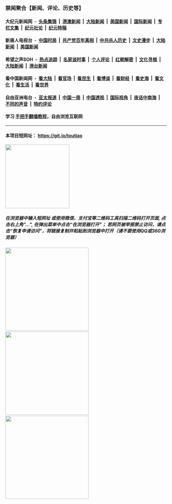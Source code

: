 ### 禁闻聚合【新闻、评论、历史等】

#### 大纪元新闻网 &nbsp;-&nbsp; [头条集锦](indexes/E头条集锦.md?t=02282331) &nbsp;|&nbsp; [港澳新闻](indexes/E港澳新闻.md?t=02282331)  &nbsp;|&nbsp; [大陆新闻](indexes/E大陆新闻.md?t=02282331) &nbsp;|&nbsp; [美国新闻](indexes/E美国新闻.md?t=02282331) &nbsp;|&nbsp; [国际新闻](indexes/E国际新闻.md?t=02282331) &nbsp;|&nbsp; [专栏文集](indexes/E专栏文集.md?t=02282331) &nbsp;|&nbsp; [纪元社论](indexes/E纪元社论.md?t=02282331) &nbsp;|&nbsp; [纪元特稿](indexes/E纪元特稿.md?t=02282331) 

#### 新唐人电视台 &nbsp;-&nbsp; [中国时局](indexes/N中国时局.md?t=02282331) &nbsp;|&nbsp; [共产党百年真相](indexes/N共产党百年真相.md?t=02282331) &nbsp;|&nbsp; [中共杀人历史](indexes/N中共杀人历史.md?t=02282331) &nbsp;|&nbsp; [文史漫步](indexes/N文史漫步.md?t=02282331) &nbsp;|&nbsp; [大陆新闻](indexes/N大陆新闻.md?t=02282331) &nbsp;|&nbsp; [美国新闻](indexes/N美国新闻.md?t=02282331)

#### 希望之声SOH &nbsp;-&nbsp; [热点追踪](indexes/H热点追踪.md?t=02282331) &nbsp;|&nbsp; [名家谈时事](indexes/H名家谈时事.md?t=02282331) &nbsp;|&nbsp; [个人评论](indexes/H个人评论.md?t=02282331)  &nbsp;|&nbsp; [红朝解密](indexes/H红朝解密.md?t=02282331) &nbsp;|&nbsp; [文化寻根](indexes/H文化寻根.md?t=02282331) &nbsp;|&nbsp; [大陆新闻](indexes/H大陆新闻.md?t=02282331) &nbsp;|&nbsp; [港台新闻](indexes/H港台新闻.md?t=02282331)

#### 看中国新闻网 &nbsp;-&nbsp; [看大陆](indexes/S看大陆.md?t=02282331) &nbsp;|&nbsp; [看官场](indexes/S看官场.md?t=02282331) &nbsp;|&nbsp; [看民生](indexes/S看民生.md?t=02282331)  &nbsp;|&nbsp; [看博谈](indexes/S看博谈.md?t=02282331) &nbsp;|&nbsp; [看财经](indexes/S看财经.md?t=02282331) &nbsp;|&nbsp; [看史海](indexes/S看史海.md?t=02282331) &nbsp;|&nbsp; [看文化](indexes/S看文化.md?t=02282331) &nbsp;|&nbsp; [看生活](indexes/S看生活.md?t=02282331) &nbsp;|&nbsp; [看世界](indexes/S看世界.md?t=02282331)

#### 自由亚洲电台 &nbsp;-&nbsp; [亚太报道](indexes/R亚太报道.md?t=02282331) &nbsp;|&nbsp; [中国一周](indexes/R中国一周.md?t=02282331) &nbsp;|&nbsp; [中国透视](indexes/R中国透视.md?t=02282331)  &nbsp;|&nbsp; [国际视角](indexes/R国际视角.md?t=02282331) &nbsp;|&nbsp; [夜话中南海](indexes/R夜话中南海.md?t=02282331) &nbsp;|&nbsp; [不同的声音](indexes/R不同的声音.md?t=02282331) &nbsp;|&nbsp; [特约评论](indexes/R特约评论.md?t=02282331)

#### 学习 [手把手翻墙教程](https://github.com/gfw-breaker/guides/wiki)，自由浏览互联网

----

#### 本项目短网址： https://git.io/toutiao
<img src="https://raw.githubusercontent.com/gfw-breaker/banned-news/master/scripts/img/qr.png" width="200px"/>  

##### 在浏览器中输入短网址 或使用微信、支付宝等二维码工具扫描二维码打开页面, 点击右上角"...", 在弹出菜单中点击“在浏览器打开”； 若网页被举报禁止访问，请点击“恢复申请访问”，将链接复制并粘贴到浏览器中打开（请不要使用QQ或360浏览器）

<img src="https://raw.githubusercontent.com/gfw-breaker/banned-news/master/scripts/img/1.png" width="260px"/> &nbsp; <img src="https://raw.githubusercontent.com/gfw-breaker/banned-news/master/scripts/img/2.png" width="260px"/> &nbsp; <img src="https://raw.githubusercontent.com/gfw-breaker/banned-news/master/scripts/img/3.png" width="260px"/>
